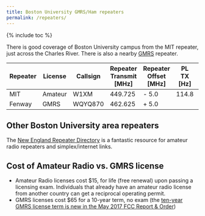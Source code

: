 ```yaml
---
title: Boston University GMRS/Ham repeaters
permalink: /repeaters/
---
```


{% include toc %}

There is good coverage of Boston University campus from the MIT repeater, just across the Charles River. 
There is also a nearby [GMRS](https://en.wikipedia.org/wiki/General_Mobile_Radio_Service#Licensing) repeater.

Repeater | License |Callsign | Repeater Transmit [MHz] | Repeater Offset [MHz] | PL TX [Hz] | PL RX [Hz]
---------|---------|----------|-------------------------|-----------------------|-------|------
MIT      | Amateur | W1XM   |  449.725                | - 5.0                 | 114.8 | 114.8
Fenway   | GMRS | WQYQ870 | 462.625 | + 5.0 |  |

## Other Boston University area repeaters
The [New England Repeater Directory](http://nerepeaters.com/) is a fantastic resource for amateur radio repeaters and simplex/internet links.


## Cost of Amateur Radio vs. GMRS license

* Amateur Radio licenses cost $15, for life (free renewal) upon passing a licensing exam. Individuals that already have an amateur radio license from another country can get a reciprocal operating permit.
* GMRS licenses cost $65 for a 10-year term, no exam (the [ten-year GMRS license term is new in the May 2017 FCC Report & Order](https://www.fcc.gov/document/part-95-report-and-order))
